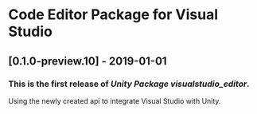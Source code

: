# Code Editor Package for Visual Studio

## [0.1.0-preview.10] - 2019-01-01

### This is the first release of *Unity Package visualstudio_editor*.

Using the newly created api to integrate Visual Studio with Unity.
